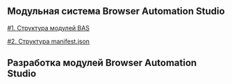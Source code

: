 ## Модульная система Browser Automation Studio

[#1. Структура модулей BAS](./modules-struct.html)

[#2. Структура manifest.json](./manifest-struct.html)

## Разработка модулей Browser Automation Studio
